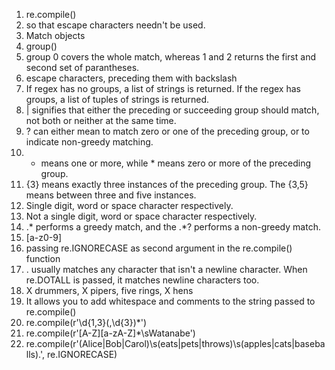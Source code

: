 1. re.compile()
2. so that escape characters needn't be used.
3. Match objects
4. group()
5. group 0 covers the whole match, whereas 1 and 2 returns the first and second set of parantheses.
6. escape characters, preceding them with backslash
7. If regex has no groups, a list of strings is returned. If the regex has groups, a list of tuples of strings is returned.
8. | signifies that either the preceding or succeeding group should match, not both or neither at the same time.
9. ? can either mean to match zero or one of the preceding group, or to indicate non-greedy matching.
10. + means one or more, while * means zero or more of the preceding group.
11. {3} means exactly three instances of the preceding group. The {3,5} means between three and five instances.
12. Single digit, word or space character respectively.
13. Not a single digit, word or space character respectively.
14. .* performs a greedy match, and the .*? performs a non-greedy match.
15. [a-z0-9] 
16. passing re.IGNORECASE as second argument in the re.compile() function
17. . usually matches any character that isn't a newline character. When re.DOTALL is passed, it matches newline characters too.
18. X drummers, X pipers, five rings, X hens
19. It allows you to add whitespace and comments to the string passed to re.compile()
20. re.compile(r'\d{1,3}(,\d{3})*')
21. re.compile(r'[A-Z][a-zA-Z]*\sWatanabe')
22. re.compile(r'(Alice|Bob|Carol)\s(eats|pets|throws)\s(apples|cats|baseballs).', re.IGNORECASE)